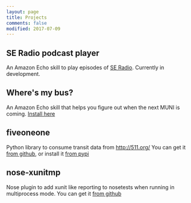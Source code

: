 ```yaml
---
layout: page
title: Projects
comments: false
modified: 2017-07-09
---
```



## SE Radio podcast player

An Amazon Echo skill to play episodes of [SE Radio](http://www.se-radio.net).
Currently in development.


## Where's my bus?

An Amazon Echo skill that helps you figure out when the next MUNI is coming.
[Install here](http://alexa.amazon.com/spa/index.html#skills/dp/B06WD8FQL1/?ref=skill_dsk_skb_sr_0)

## fiveoneone

Python library to consume transit data from http://511.org/
You can get it [from github](https://github.com/rberrelleza/511-transit), or install it [from pypi](https://pypi.python.org/pypi/fiveoneone)

## nose-xunitmp

Nose plugin to add xunit like reporting to nosetests when running in multiprocess mode.
You can get it [from github](https://github.com/rberrelleza/nose-xunitmp)